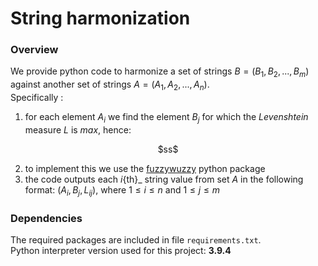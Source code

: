 # String harmonization
### Overview
We provide python code to harmonize a set of strings $B=(B_1, B_2,...,B_m)$ against another set of strings $A=(A_1, A_2,...,A_n)$.<br>
Specifically :
1. for each element $A_i$ we find the element $B_j$ for which the _Levenshtein_ measure _L_ is _max_, hence:<br>
<p align="center">
$ss$
</p>

2. to implement this we use the [fuzzywuzzy](https://oracle.github.io/python-cx_Oracle/](https://pypi.org/project/fuzzywuzzy/)) python package 
3. the code outputs each _i_{th}_ string value from set _A_ in the following format: $(A_i, B_j, L_{ij})$, where $1\leq i \leq n$ and $1\leq j \leq m$

### Dependencies
The required packages are included in file ```requirements.txt```.<br>
Python interpreter version used for this project: **3.9.4**
